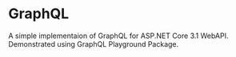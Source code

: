 # GraphQL
A simple implementaion of GraphQL for ASP.NET Core 3.1 WebAPI. Demonstrated using GraphQL Playground Package.
